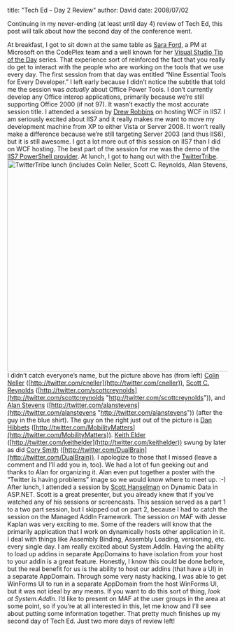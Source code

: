 
title: "Tech Ed &ndash; Day 2 Review"
author: David
date: 2008/07/02

Continuing in my never-ending (at least until day 4) review of Tech Ed, this post will talk about how the second day of the conference went. 
 
At breakfast, I got to sit down at the same table as [Sara Ford](http://blogs.msdn.com/saraford), a PM at Microsoft on the CodePlex team and a well known for her [Visual Studio Tip of the Day](http://blogs.msdn.com/saraford/archive/tags/Visual+Studio+2008+Tip+of+the+Day/default.aspx) series. That experience sort of reinforced the fact that you really do get to interact with the people who are working on the tools that we use every day. 
The first session from that day was entitled “Nine Essential Tools for Every Developer.” I left early because I didn’t notice the subtitle that told me the session was <em>actually</em> about Office Power Tools. I don’t currently develop any Office interop applications, primarily because we’re still supporting Office 2000 (if not 97). It wasn’t exactly the most accurate session title. 
I attended a session by [Drew Robbins](http://blogs.iis.net/drobbins/) on hosting WCF in IIS7. I am seriously excited about IIS7 and it really makes me want to move my development machine from XP to either Vista or Server 2008. It won’t really make a difference because we’re still targeting Server 2003 (and thus IIS6), but it is still awesome. I got a lot more out of this session on IIS7 than I did on WCF hosting. The best part of the session for me was the demo of the [IIS7 PowerShell provider](http://blogs.msdn.com/powershell/archive/2008/07/03/iis7-powershell-provider-tech-preview-2.aspx). 
At lunch, I got to hang out with the [TwitterTribe](http://hashtags.org/tag/twittertribe/). 
[<img title="TwitterTribe lunch (includes Colin Neller, Scott C. Reynolds, Alan Stevens, and others)" style="border-right: 0px; border-top: 0px; border-left: 0px; border-bottom: 0px" height="483" alt="TwitterTribe lunch (includes Colin Neller, Scott C. Reynolds, Alan Stevens, and others)" src="http://www.mohundro.com/blog/content/binary/WindowsLiveWriter/TechEdDay2Review_8D46/Tech%20Ed%202008%202008-06-02%20005_thumb.jpg" width="644" border="0">](http://www.mohundro.com/blog/content/binary/WindowsLiveWriter/TechEdDay2Review_8D46/Tech%20Ed%202008%202008-06-02%20005.jpg)  
I didn’t catch everyone’s name, but the picture above has (from left) [Colin Neller](http://www.colinneller.com/blog/) ([http://twitter.com/cneller](http://twitter.com/cneller)), [Scott C. Reynolds](http://www.scottcreynolds.com/) ([http://twitter.com/scottcreynolds](http://twitter.com/scottcreynolds "http://twitter.com/scottcreynolds")), and [Alan Stevens](http://netcave.org/) ([http://twitter.com/alanstevens](http://twitter.com/alanstevens "http://twitter.com/alanstevens")) (after the guy in the blue shirt). The guy on the right just out of the picture is [Dan Hibbets](http://mobilitymatters.wordpress.com/) ([http://twitter.com/MobilityMatters](http://twitter.com/MobilityMatters)). [Keith Elder](http://keithelder.net/blog/) ([http://twitter.com/keithelder](http://twitter.com/keithelder)) swung by later as did [Cory Smith](http://addressof.com/blog) ([http://twitter.com/DualBrain](http://twitter.com/DualBrain)). I apologize to those that I missed (leave a comment and I’ll add you in, too). We had a lot of fun geeking out and thanks to Alan for organizing it. Alan even put together a poster with the “Twitter is having problems” image so we would know where to meet up. :-) 
After lunch, I attended a session by [Scott Hanselman](http://www.hanselman.com/blog/) on Dynamic Data in ASP.NET. Scott is a great presenter, but you already knew that if you’ve watched any of his sessions or screencasts. This session served as a part 1 to a two part session, but I skipped out on part 2, because I had to catch the session on the Managed AddIn Framework. 
The session on MAF with Jesse Kaplan was very exciting to me. Some of the readers will know that the primarily application that I work on dynamically hosts other application in it. I deal with things like Assembly Binding, Assembly Loading, versioning, etc. every single day. I am really excited about System.AddIn. Having the ability to load up addins in separate AppDomains to have isolation from your host to your addin is a great feature. Honestly, I know this could be done before, but the real benefit for us is the ability to host our addins (that have a UI) in a separate AppDomain. Through some very nasty hacking, I was able to get WinForms UI to run in a separate AppDomain from the host WinForms UI, but it was not ideal by any means. If you want to do this sort of thing, <em>look at System.AddIn</em>. I’d like to present on MAF at the user groups in the area at some point, so if you’re at all interested in this, let me know and I’ll see about putting some information together. 
That pretty much finishes up my second day of Tech Ed. Just two more days of review left!
